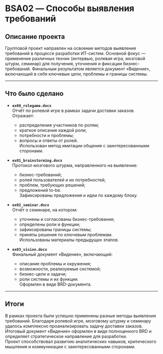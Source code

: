 # BSA02 — Способы выявления требований

## Описание проекта

Групповой проект направлен на освоение методов выявления требований в процессе разработки ИТ-систем. Основной фокус — применение различных техник (интервью, ролевая игра, мозговой штурм, семинар) для получения, уточнения и фиксации бизнес-требований. Финальным результатом является документ «Видение», включающий в себя ключевые цели, проблемы и границы системы.

---

## Что было сделано

- **`ex00_rolegame.docx`**  
  Отчёт по ролевой игре в рамках задачи доставки заказов.  
  Отражает:
  - распределение участников по ролям;
  - краткое описание каждой роли;
  - потребности и проблемы;
  - вопросы и ответы от ролей.  
  Использован метод имитации общения с заинтересованными сторонами.

- **`ex01_brainstorming.docx`**  
  Протокол мозгового штурма, направленного на выявление:
  - бизнес-требований;
  - ролей пользователей и их потребностей;
  - проблем, требующих решений;
  - предложений to-be.  
  Зафиксированы предложения и идеи по каждому блоку.

- **`ex02_seminar.docx`**  
  Отчёт о семинаре, на котором:
  - уточнены и согласованы бизнес-требования;
  - определены роли и функции;
  - зафиксированы границы системы;
  - приняты решения по ключевым проблемам.  
  Использованы материалы предыдущих этапов.

- **`ex03_vision.docx`**  
  Финальный документ «Видение», включающий:
  - описание проблемы и окружения;
  - возможности, реализуемые системой;
  - бизнес-цели и задачи;
  - роли системы и их функции.  
  Оформлен в виде BRD-документа.

---

## Итоги

В рамках проекта были успешно применены разные методы выявления требований. Благодаря ролевой игре, мозговому штурму и семинару удалось комплексно проанализировать задачу доставки заказов. Итоговый документ «Видение» оформлен в виде полноценного BRD и определяет стратегическое направление для разработки.  
Проект способствовал развитию аналитических навыков, критического мышления и коммуникации с заинтересованными сторонами.
